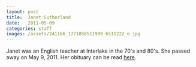 ```yaml
---
layout: post
title:  Janet Sutherland
date:   2011-05-09
categories: staff
images: /assets/241166_1771058511999_6511222_o.jpg
---
```

Janet was an English teacher at Interlake in the 70's and 80's. She passed away on May 9, 2011. Her obituary can be read [here](http://tinyurl.com/ngg7cp7).
